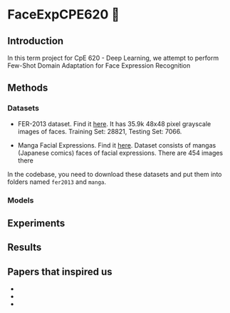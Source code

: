 # FaceExpCPE620 🚀

## Introduction

In this term project for CpE 620 - Deep Learning, we attempt to perform Few-Shot Domain Adaptation for Face Expression Recognition

## Methods

### Datasets
- FER-2013 dataset. Find it [here](https://www.kaggle.com/datasets/msambare/fer2013). It has 35.9k 48x48 pixel grayscale images of faces. Training Set: 28821, Testing Set: 7066. 

- Manga Facial Expressions. Find it [here](https://www.kaggle.com/datasets/mertkkl/manga-facial-expressions). Dataset consists of mangas (Japanese comics) faces of facial expressions. There are 454 images there

In the codebase, you need to download these datasets and put them into folders named `fer2013` and `manga`.
### Models

## Experiments

## Results

## Papers that inspired us
-
-
-
